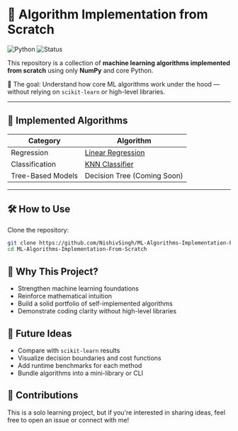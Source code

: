 # 🧠 Algorithm Implementation from Scratch

![Python](https://img.shields.io/badge/Python-3.8+-blue)
![Status](https://img.shields.io/badge/Status-Active-brightgreen)

This repository is a collection of **machine learning algorithms implemented from scratch** using only **NumPy** and core Python.

🚀 The goal: Understand how core ML algorithms work under the hood — without relying on `scikit-learn` or high-level libraries.

---

## 📘 Implemented Algorithms

| Category           | Algorithm                                             |
|--------------------|-------------------------------------------------------|
| Regression         | [Linear Regression](Regression/LinearRegression/) |
| Classification     | [KNN Classifier](Classification/KNN/) |          |
| Tree-Based Models  | Decision Tree (Coming Soon)  |

---


## 🛠️ How to Use

Clone the repository:

```bash
git clone https://github.com/NishivSingh/ML-Algorithms-Implementation-From-Scratch
cd ML-Algorithms-Implementation-From-Scratch
```

## 🎯 Why This Project?

- Strengthen machine learning foundations  
- Reinforce mathematical intuition  
- Build a solid portfolio of self-implemented algorithms  
- Demonstrate coding clarity without high-level libraries  

## 🧠 Future Ideas

- Compare with `scikit-learn` results  
- Visualize decision boundaries and cost functions  
- Add runtime benchmarks for each method  
- Bundle algorithms into a mini-library or CLI  

## 🙌 Contributions

This is a solo learning project, but if you're interested in sharing ideas, feel free to open an issue or connect with me!
